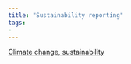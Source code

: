 ```yaml
---
title: "Sustainability reporting"
tags:
- 
---
```

[Climate change, sustainability](notes/Climate%20change,%20sustainability.md)


